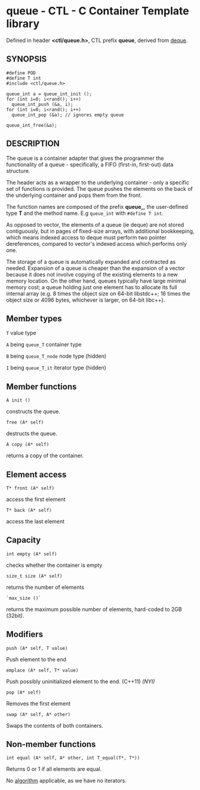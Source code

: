 # queue - CTL - C Container Template library

Defined in header **<ctl/queue.h>**, CTL prefix **queue**,
derived from [deque](deque.md).

## SYNOPSIS

    #define POD
    #define T int
    #include <ctl/queue.h>

    queue_int a = queue_int_init ();
    for (int i=0; i<rand(); i++)
      queue_int_push (&a, i);
    for (int i=0; i<rand(); i++)
      queue_int_pop (&a); // ignores empty queue

    queue_int_free(&a);

## DESCRIPTION

The queue is a container adapter that gives the programmer the functionality of
a queue - specifically, a FIFO (first-in, first-out) data structure.

The header acts as a wrapper to the underlying container - only a
specific set of functions is provided. The queue pushes the elements on the back
of the underlying container and pops them from the front. 

The function names are composed of the prefix **queue_**, the user-defined type
**T** and the method name. E.g `queue_int` with `#define T int`.

As opposed to vector, the elements of a queue (ie deque) are not stored
contiguously, but in pages of fixed-size arrays, with additional bookkeeping,
which means indexed access to deque must perform two pointer dereferences,
compared to vector's indexed access which performs only one.

The storage of a queue is automatically expanded and contracted as
needed. Expansion of a queue is cheaper than the expansion of a vector
because it does not involve copying of the existing elements to a new memory
location. On the other hand, queues typically have large minimal memory cost; a
queue holding just one element has to allocate its full internal array (e.g. 8
times the object size on 64-bit libstdc++; 16 times the object size or 4096
bytes, whichever is larger, on 64-bit libc++).

## Member types

`T`                       value type

`A` being `queue_T`       container type

`B` being `queue_T_node`  node type (hidden)

`I` being `queue_T_it`    iterator type (hidden)

## Member functions

    A init ()

constructs the queue.

    free (A* self)

destructs the queue.

    A copy (A* self)

returns a copy of the container.

## Element access

    T* front (A* self)

access the first element

    T* back (A* self)

access the last element

## Capacity

    int empty (A* self)

checks whether the container is empty

    size_t size (A* self)

returns the number of elements

    `max_size ()`

returns the maximum possible number of elements, hard-coded to 2GB (32bit).

## Modifiers

    push (A* self, T value)

Push element to the end

    emplace (A* self, T* value)

Push possibly uninitialized element to the end. (C++11) _(NYI)_

    pop (A* self)

Removes the first element

    swap (A* self, A* other)

Swaps the contents of both containers.

## Non-member functions

    int equal (A* self, A* other, int T_equal(T*, T*))

Returns 0 or 1 if all elements are equal.


No [algorithm](algorithm.md) applicable, as we have no iterators.
